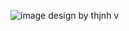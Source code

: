 ![image](https://github.com/user-attachments/assets/aca31c5f-6a9d-443e-b9ae-c62ca9e6636f)
design by thjnh 
v
